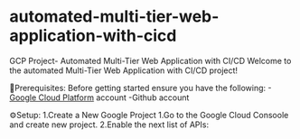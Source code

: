 # automated-multi-tier-web-application-with-cicd
 GCP Project- Automated Multi-Tier Web Application with CI/CD
 Welcome to the automated Multi-Tier Web Application with CI/CD project!

 📝Prerequisites:
 Before getting started ensure you have the following:
 -<a href="Google Cloud Platform" link="https://console.cloud.google.com">Google Cloud Platform<a> account
 -Github account

 ⚙️Setup:
 1.Create a New Google Project
  1.Go to the Google Cloud Consoole and create new project.
  2.Enable the next list of APIs:
   
